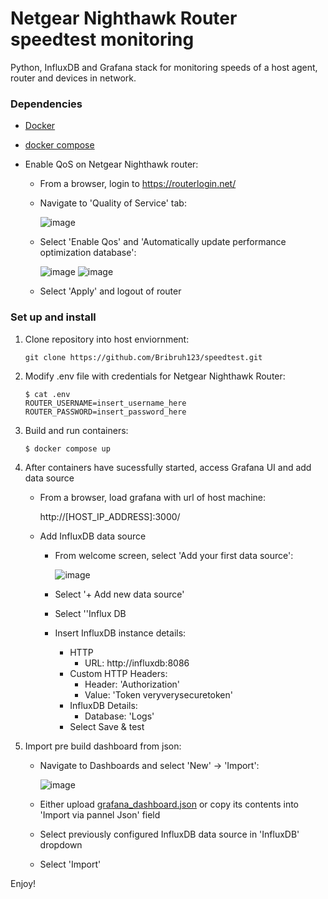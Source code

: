 # Netgear Nighthawk Router speedtest monitoring

Python, InfluxDB and Grafana stack for monitoring speeds of a host agent, router and devices in network. 

### Dependencies

- [Docker](https://docs.docker.com/engine/install/)

- [docker compose](https://docs.docker.com/compose/install/linux/)

- Enable QoS on Netgear Nighthawk router:
   - From a browser, login to https://routerlogin.net/
   - Navigate to 'Quality of Service' tab:
 
      ![image](https://github.com/Bribruh123/speedtest/assets/87781032/1db24253-bf86-42d2-b1e1-688e867fe106)

   - Select 'Enable Qos' and 'Automatically update performance optimization database':

     ![image](https://github.com/Bribruh123/speedtest/assets/87781032/21600324-26a9-4977-8352-b7df3858851b)
     ![image](https://github.com/Bribruh123/speedtest/assets/87781032/93769bd1-0d51-4b15-871e-bfd597a63c06)

   - Select 'Apply' and logout of router



### Set up and install

1) Clone repository into host enviornment:

   ```
   git clone https://github.com/Bribruh123/speedtest.git
   ```

3) Modify .env file with credentials for Netgear Nighthawk Router:

   ```
   $ cat .env
   ROUTER_USERNAME=insert_username_here
   ROUTER_PASSWORD=insert_password_here
   ```

4) Build and run containers:
   ```
   $ docker compose up
   ```

5) After containers have sucessfully started, access Grafana UI and add data source

   - From a browser, load grafana with url of host machine:

     http://[HOST_IP_ADDRESS]:3000/

   - Add InfluxDB data source
     - From welcome screen, select 'Add your first data source':
    
       ![image](https://github.com/Bribruh123/speedtest/assets/87781032/f3b79ce9-8140-4364-b15b-4870e74190f0)

     - Select '+ Add new data source'
     - Select ''Influx DB
     - Insert InfluxDB instance details:
       - HTTP
         - URL: http://influxdb:8086
       - Custom HTTP Headers:
         - Header: 'Authorization'
         - Value: 'Token veryverysecuretoken'
       - InfluxDB Details:
         - Database: 'Logs'
       - Select Save & test
6) Import pre build dashboard from json:
   - Navigate to Dashboards and select 'New' -> 'Import':
  
     ![image](https://github.com/Bribruh123/speedtest/assets/87781032/ca4f3c58-92dc-4aba-9762-0d364f179475)

   - Either upload [grafana_dashboard.json](https://github.com/Bribruh123/speedtest/blob/master/grafana_dashboard.json) or copy its contents into 'Import via pannel Json' field
   - Select previously configured InfluxDB data source in 'InfluxDB' dropdown
   - Select 'Import'

Enjoy!  

